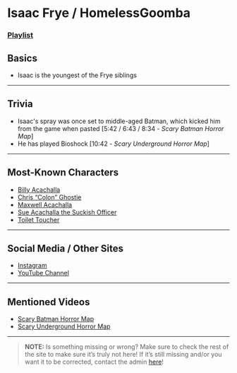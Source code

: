 # Isaac Frye / HomelessGoomba
### [Playlist](https://www.youtube.com/playlist?list=PLwljWXtmIKiT2CiL3mPL0IJQEaUG2MZ_f)

## Basics
- Isaac is the youngest of the Frye siblings

----

## Trivia
- Isaac's spray was once set to middle-aged Batman, which kicked him from the game when pasted \[5:42 / 6:43 / 8:34 - *Scary Batman Horror Map*]
- He has played Bioshock \[10:42 - *Scary Underground Horror Map*]

----

## Most-Known Characters
- [Billy Acachalla](5.Characters/Billy_Acachalla.html)
- [Chris “Colon” Ghostie](5.Characters/Chris_Colon_Ghostie.html)
- [Maxwell Acachalla](5.Characters/Maxwell_Acachalla.html)
- [Sue Acachalla the Suckish Officer](5.Characters/Sue_Acachalla.html)
- [Toilet Toucher](5.Characters/Toilet_Toucher.html)

----

## Social Media / Other Sites
- [Instagram](https://instagram.com/homelessgoombashelter?igshid=1njt88hj687g5)
- [YouTube Channel](https://m.youtube.com/user/IsaacFrye)

----

## Mentioned Videos
- [Scary Batman Horror Map](https://youtu.be/EB9US2_E0J8)
- [Scary Underground Horror Map](https://youtu.be/Hd_KT6KbnHI)

----

> **NOTE:** Is something missing or wrong? Make sure to check the rest of the site to make sure it’s truly not here! If it’s still missing and/or you want it to be corrected, contact the admin [here](../chapter_2.html)!